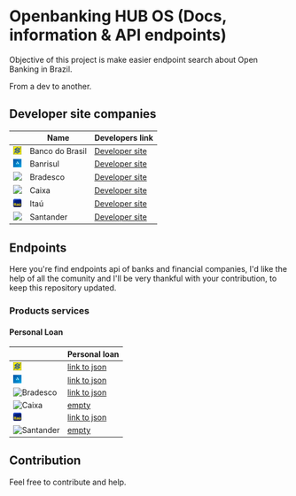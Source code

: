 # Openbanking HUB OS (Docs, information & API endpoints)
Objective of this project is make easier endpoint search about Open Banking in Brazil. 

From a dev to another.


## Developer site companies
|  | Name |  Developers link 
| ------ | ------ | ----- |
| <img src="logos/bb-favicon.png" width="15"> | Banco do Brasil | [Developer site](https://apoio.developers.bb.com.br/referency)
| <img src="logos/banrisul-favicon.png" width="15"> | Banrisul | [Developer site](https://developers.banrisul.com.br/pages/allApis.html#openbanking)
| <img src="logos/bradesco-favicon.ico" width="15"> | Bradesco | [Developer site](https://developers.bradesco.com.br/)
| <img src="logos/caixa-favicon.ico" width="15"> | Caixa | [Developer site](https://desenvolvedores.caixa.gov.br/api-catalog)
| <img src="logos/itau-favicon.ico" width="15"> | Itaú | [Developer site](https://developer.itau.com.br/api-catalog/openbanking)
| <img src="https://www.santander.pt/favicons/favicon-32x32.png" width="15"> | Santander | [Developer site](https://www.santander.pt/open-banking/developers#)

## Endpoints
Here you're find endpoints api of banks and financial companies, I'd like the help of all the comunity and I'll be very thankful with your contribution, to keep this repository updated.

### Products services

#### Personal Loan
|  | Personal loan 
| ------ | ------ | 
| <img src="logos/bb-favicon.png" width="15" title="Banco do Brasil"> | [link to json](https://opendata.api.bb.com.br/open-banking/products-services/v1/personal-loans)
| <img src="logos/banrisul-favicon.png" width="15" title="Banrisul"> | [link to json](https://openbanking.banrisul.com.br/open-banking/products-services/v1/personal-loans)
| <img src="logos/bradesco-favicon.ico" width="15" title="Bradesco"> | [link to json](https://api.bradesco.com/bradesco/open-banking/products-services/v1/personal-loans)
| <img src="logos/caixa-favicon.ico" width="15" title="Caixa"> | [empty](empty)
| <img src="logos/itau-favicon.ico" width="15" title="Itaú"> | [link to json](https://api.itau/open-banking/products-services/v1/personal-loans)
| <img src="https://www.santander.pt/favicons/favicon-32x32.png" width="15" title="Santander"> | [empty](empty)

## Contribution
Feel free to contribute and help. 


